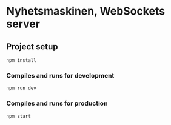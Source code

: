 # Nyhetsmaskinen, WebSockets server

## Project setup
```
npm install
```

### Compiles and runs for development
```
npm run dev
```

### Compiles and runs for production
```
npm start
```
